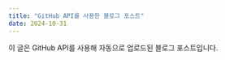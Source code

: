 ```yaml
---
title: "GitHub API를 사용한 블로그 포스트"
date: 2024-10-31
---
```


이 글은 GitHub API를 사용해 자동으로 업로드된 블로그 포스트입니다.
